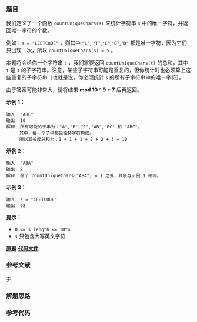 ### 题目
我们定义了一个函数 `countUniqueChars(s)` 来统计字符串 `s` 中的唯一字符，并返回唯一字符的个数。

例如：`s = "LEETCODE"` ，则其中 `"L"`, `"T"`,`"C"`,`"O"`,`"D"` 都是唯一字符，因为它们只出现一次，所以
`countUniqueChars(s) = 5` 。

本题将会给你一个字符串 `s` ，我们需要返回 `countUniqueChars(t)` 的总和，其中 `t` 是 `s`
的子字符串。注意，某些子字符串可能是重复的，但你统计时也必须算上这些重复的子字符串（也就是说，你必须统计 `s` 的所有子字符串中的唯一字符）。

由于答案可能非常大，请将结果 **mod 10 ^ 9 + 7** 后再返回。



**示例 1：**

    
    
    输入: "ABC"
    输出: 10
    解释: 所有可能的子串为："A","B","C","AB","BC" 和 "ABC"。
         其中，每一个子串都由独特字符构成。
         所以其长度总和为：1 + 1 + 1 + 2 + 2 + 3 = 10
    

**示例 2：**

    
    
    输入: "ABA"
    输出: 8
    解释: 除了 countUniqueChars("ABA") = 1 之外，其余与示例 1 相同。
    

**示例 3：**

    
    
    输入: s = "LEETCODE"
    输出: 92
    



**提示：**

  * `0 <= s.length <= 10^4`
  * `s` 只包含大写英文字符

 **[原题](https://leetcode-cn.com/problems/count-unique-characters-of-all-substrings-of-a-given-string/)**    **[代码文件]()**


### 参考文献
无

### 解题思路




### 参考代码

```go


```




